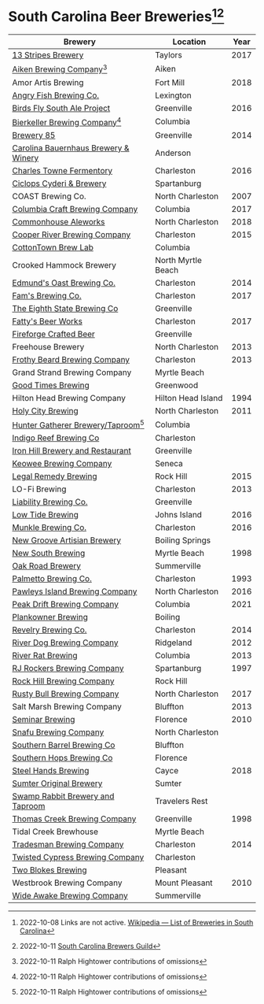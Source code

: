 # South Carolina Beer Breweries[^1][^2]

| Brewery | Location | Year |
|---------|----------|------|
| [13 Stripes Brewery](http://www.13stripesbrewery.com/) | Taylors | 2017 |
| [Aiken Brewing Company](http://www.aikenbrewingcompany.com/)[^3] | Aiken ||
| Amor Artis Brewing | Fort Mill | 2018 |
| [Angry Fish Brewing Co.](http://angryfishbrewingco.com/) | Lexington ||
| [Birds Fly South Ale Project](https://bfsbeer.com/) |	Greenville | 2016 |
| [Bierkeller Brewing Company](https://www.bierkellercolumbia.com/)[^3] | Columbia ||
| [Brewery 85](http://brewery85.com/) | Greenville | 2014 |
| [Carolina Bauernhaus Brewery & Winery](https://carolinabauernhaus.com/) | Anderson ||
| [Charles Towne Fermentory](www.chsfermentory.com) | Charleston | 2016 |
| [Ciclops Cyderi & Brewery](www.ciclopscyderiandbrewery.com) | Spartanburg ||
| COAST Brewing Co. | North Charleston | 2007 |
| [Columbia Craft Brewing Company](https://www.columbiacraft.com/) | Columbia | 2017 |
| [Commonhouse Aleworks](https://www.commonhousealeworks.com) | North Charleston | 2018 |
| [Cooper River Brewing Company](https://cooperriverbrewing.com/) | Charleston | 2015 |
| [CottonTown Brew Lab](http://ctbl.azurewebsites.net/) | Columbia ||
| Crooked Hammock Brewery | North Myrtle Beach | |
| [Edmund's Oast Brewing Co.](http://edmundsoast.com/brewing-co/) | Charleston | 2014 |
| [Fam's Brewing Co.](http://famsbrewingco.com/) | Charleston | 2017 |
| [The Eighth State Brewing Co](https://www.eighthstatebrewing.com/) | Greenville ||
| [Fatty's Beer Works](https://www.fattysbeerworks.com/) | Charleston | 2017 |
| [Fireforge Crafted Beer](https://www.fireforge.beer/) | Greenville ||
| Freehouse Brewery | North Charleston | 2013 |
| [Frothy Beard Brewing Company](https://frothybeard.com/) | Charleston | 2013 |
| Grand Strand Brewing Company | Myrtle Beach | |
| [Good Times Brewing](https://millhousepizza.com/beer) | Greenwood ||
| Hilton Head Brewing Company | Hilton Head Island | 1994 |
| [Holy City Brewing](https://holycitybrewing.com/) | North Charleston | 2011 |
| [Hunter Gatherer Brewery/Taproom](https://huntergathererbrewery.com/)[^3] | Columbia |
| [Indigo Reef Brewing Co](http://www.indigoreefbrewing.com/) | Charleston ||
| [Iron Hill Brewery and Restaurant](https://www.ironhillbrewery.com/greenville-sc) | Greenville ||
| [Keowee Brewing Company](http://keoweebrewing.com/) | Seneca ||
| [Legal Remedy Brewing](http://legalremedybrewing.com/) | Rock Hill | 2015 |
| LO-Fi Brewing | Charleston | 2013 |
| [Liability Brewing Co.](https://liabilitybrewing.co/) | Greenville ||
| [Low Tide Brewing](https://www.lowtidebrewing.com/) | Johns Island | 2016 |
| [Munkle Brewing Co.](https://www.munklebrewing.com/) | Charleston | 2016 |
| [New Groove Artisian Brewery](http://newgroovebrew.com/) | Boiling Springs ||
| [New South Brewing](https://newsouthbrewing.com/) | Myrtle Beach | 1998 |
| [Oak Road Brewery](https://www.oakroadbrewery.com/) | Summerville ||
| [Palmetto Brewing Co.](https://palmettobrewery.com/) | Charleston | 1993 |
| [Pawleys Island Brewing Company](https://www.pawleysislandbrewing.com/) | North Charleston | 2016 |
| [Peak Drift Brewing Company](https://.) | Columbia | 2021 |
| [Plankowner Brewing](http://plankownerbrewing.com/) | Boiling ||
| [Revelry Brewing Co.](https://www.revelrybrewingco.com/) | Charleston | 2014 |
| [River Dog Brewing Company](http://riverdogbrewing.com/) | Ridgeland | 2012 |
| [River Rat Brewing](http://www.riverratbrewery.com/) | Columbia | 2013 |
| [RJ Rockers Brewing Company](https://www.rjrockers.com/) | Spartanburg | 1997 |
| [Rock Hill Brewing Company](https://rockhillbrewingcompany.com/) | Rock Hill ||
| [Rusty Bull Brewing Company](https://www.rustybullbrewing.com/) | North Charleston | 2017 |
| Salt Marsh Brewing Company | Bluffton | 2013 |
| [Seminar Brewing](http://www.seminarbrewing.com/) | Florence | 2010 |
| [Snafu Brewing Company](http://www.snafubrewingcompany.com/) | North Charleston ||
| [Southern Barrel Brewing Co](http://southernbarrelbrewingco.com/) | Bluffton ||
| [Southern Hops Brewing Co](http://www.southernhops.com/) | Florence ||
| [Steel Hands Brewing](https://steelhandsbrewing.com/) | Cayce | 2018 |
| [Sumter Original Brewery](http://sumteroriginalbrewery.com/) | Sumter ||
| [Swamp Rabbit Brewery and Taproom](http://www.theswamprabbitbrewery.com/) | Travelers Rest ||
| [Thomas Creek Brewing Company](http://thomascreekbeer.com/) | Greenville | 1998 |
| Tidal Creek Brewhouse | Myrtle Beach | |
| [Tradesman Brewing Company](http://tradesmanbrewing.com/) | Charleston | 2014 |
| [Twisted Cypress Brewing Company](http://www.twistedcypressbrewingco.com/) | Charleston ||
| [Two Blokes Brewing](http://twoblokesbrewing.com/) | Pleasant ||
| Westbrook Brewing Company | Mount Pleasant | 2010 |
| [Wide Awake Brewing Company](https://www.wideawakebrewing.com/) | Summerville ||

[^1]: 2022-10-08 Links are not active. [Wikipedia — List of Breweries in South Carolina](https://en.wikipedia.org/wiki/List_of_breweries_in_South_Carolina)
[^2]: 2022-10-11 [South Carolina Brewers Guild](http://www.scbeer.org/brewery-map.html)
[^3]: 2022-10-11 Ralph Hightower contributions of omissions  
